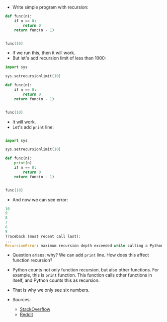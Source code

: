 - Write simple program with recursion:

```python
def func(n):
    if n == 0:
        return 0
    return func(n - 1)


func(10)
```

- If we run this, then it will work.
- But let's add recursion limit of less than 1000:

```python
import sys

sys.setrecursionlimit(10)

def func(n):
    if n == 0:
        return 0
    return func(n - 1)


func(10)
```

- It will work.
- Let's add `print` line:

```python

import sys

sys.setrecursionlimit(10)

def func(n):
    print(n)
    if n == 0:
        return 0
    return func(n - 1)


func(10)
```

- And now we can see error:

```python
10
9
8
7
6
5
Traceback (most recent call last):
...
RecursionError: maximum recursion depth exceeded while calling a Python object
```

- Question arises: why? We can add `print` line. How does this affect function recursion?
- Python counts not only function recursion, but also other functions. For example, this is `print` function. This function calls other functions in itself, and Python counts this as recursion.
- That is why we only see six numbers.

- Sources:
    - [StackOverflow](https://stackoverflow.com/questions/55560258/why-python-raises-recursionerror-before-it-exceeds-the-real-recursion-limit)
    - [Reddit](https://www.reddit.com/r/learnpython/s/eggFvYRLOG)

